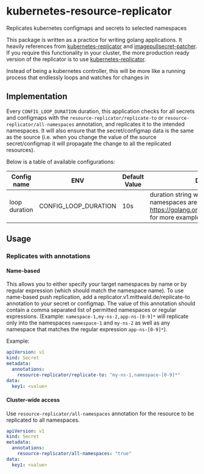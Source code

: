 # kubernetes-resource-replicator
Replicates kubernetes configmaps and secrets to selected namespaces

This package is written as a practice for writing golang applications. It heavily references from [kubernetes-replicator](https://github.com/mittwald/kubernetes-replicator) and [imagepullsecret-patcher](https://github.com/titansoft-pte-ltd/imagepullsecret-patcher). If you require this functionality in your cluster, the more production ready version of the replicator is to use [kubernetes-replicator](https://github.com/mittwald/kubernetes-replicator).

Instead of being a kubernetes controller, this will be more like a running process that endlessly loops and watches for changes in 

## Implementation

Every `CONFIG_LOOP_DURATION` duration, this application checks for all secrets and configmaps with the `resource-replicator/replicate-to` or `resource-replicator/all-namespaces` annotation, and replicates it to the intended namespaces. It will also ensure that the secret/configmap data is the same as the source (i.e. when you change the value of the source secret/configmap it will propagate the change to all the replicated resources).

Below is a table of available configurations:

| Config name          | ENV     | Default Value | Description |
|--------------|-----------|------------|---------|
| loop duration | CONFIG_LOOP_DURATION      | 10s        | duration string which defines how often namespaces are checked, see https://golang.org/pkg/time/#ParseDuration for more examples


## Usage

### Replicates with annotations

#### Name-based

This allows you to either specify your target namespaces by name or by regular expression (which should match the namespace name). To use name-based push replication, add a replicator.v1.mittwald.de/replicate-to annotation to your secret or configmap. The value of this annotation should contain a comma separated list of permitted namespaces or regular expressions. (Example: `namespace-1,my-ns-2,app-ns-[0-9]*` will replicate only into the namespaces `namespace-1` and `my-ns-2` as well as any namespace that matches the regular expression `app-ns-[0-9]*`).

Example:

```yaml
apiVersion: v1
kind: Secret
metadata:
  annotations:
    resource-replicator/replicate-to: "my-ns-1,namespace-[0-9]*"
data:
  key1: <value>
```

#### Cluster-wide access

Use `resource-replicator/all-namespaces` annotation for the resource to be replicated to all namespaces.

```yaml
apiVersion: v1
kind: Secret
metadata:
  annotations:
    resource-replicator/all-namespaces: "true"
data:
  key1: <value>
```
